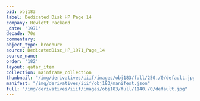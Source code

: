 ```yaml
---
pid: obj183
label: Dedicated Disk HP Page 14
company: Hewlett Packard
_date: '1971'
decade: 70s
commentary:
object_type: brochure
source: DedicatedDisc_HP_1971_Page_14
source_name:
order: '182'
layout: qatar_item
collection: mainframe_collection
thumbnail: "/img/derivatives/iiif/images/obj183/full/250,/0/default.jpg"
manifest: "/img/derivatives/iiif/obj183/manifest.json"
full: "/img/derivatives/iiif/images/obj183/full/1140,/0/default.jpg"
---
```

